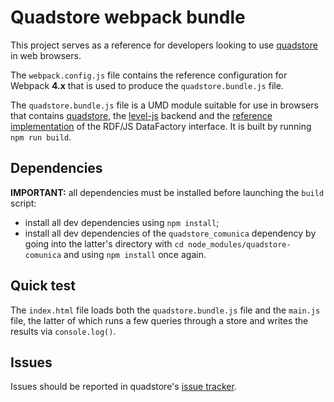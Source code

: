 
# Quadstore webpack bundle

This project serves as a reference for developers looking to use [quadstore][0]
in web browsers.

The `webpack.config.js` file contains the reference configuration for Webpack
**4.x** that is used to produce the `quadstore.bundle.js` file.
  
The `quadstore.bundle.js` file is a UMD module suitable for use in browsers
that contains [quadstore][0], the [level-js][1] backend and the
[reference implementation][3] of the RDF/JS DataFactory interface. It is built
by running `npm run build`.

## Dependencies

**IMPORTANT:** all dependencies must be installed before launching the `build`
script:

- install all dev dependencies using `npm install`;
- install all dev dependencies of the `quadstore_comunica` dependency by going
  into the latter's directory with `cd node_modules/quadstore-comunica` and 
  using `npm install` once again.

## Quick test

The `index.html` file loads both the `quadstore.bundle.js` file and the 
`main.js` file, the latter of which runs a few queries through a store and
writes the results via `console.log()`.

## Issues

Issues should be reported in quadstore's [issue tracker][2].

[0]: https://github.com/beautifulinteractions/node-quadstore
[1]: https://www.npmjs.com/package/level-js
[2]: https://github.com/beautifulinteractions/node-quadstore/issues
[3]: https://www.npmjs.com/package/@rdfjs/data-model
